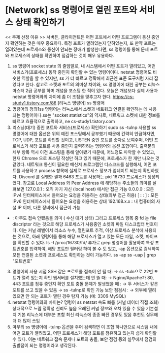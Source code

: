 # [Network] ss 명령어로 열린 포트와 서비스 상태 확인하기

<< 주제 선정 이유 >>
서버든, 클라이언트든 어떤 포트에서 어떤 프로그램이 통신 중인지 확인하는 것은 매우 중요하다. 특정 포트가 열려있는지 닫혀있는지, 또 만약 포트는 열려있는데 프로세스와 통신이 안되는 장애가 발생한다면, ss 명령어를 통해 문제 포트와 프로세스의 상태를 확인하여 점검하는 것이 매우 유용하다.
1. ss 명령어
socket state 의 줄임말로, 내 시스템에서 어떤 포트가 열려있고, 어떤 서비스가(프로세스) 동작 중인지 확인할 수 있는 명령어이다. netstat 명령어도 비슷한 역할을 할 수 있지만, ss 가 더 빠르고 정확해서 최근엔 표준 도구처럼 자리 잡았다고 한다.
참고로 소켓과 포트의 의미상 차이와, ss 명령어에 대한 공부는 리눅스 마스터 2급 공부를 하며 개념을 포스팅 한 적이 있다. 오늘은 개념보다 실제 사용과 netstat 명령어와의 차이에 좀 더 초점을 맞추고자 한다.
https://cs-study1.tistory.com/86
[리눅스 명령어] ss 명령어
1. 명령어의 정의1ss 명령어는 리눅스에서 소켓과 네트워크 연결을 확인하는 데 사용되는 명령어이다.ss는 "socket statistics"의 약자로, 네트워크 소켓에 대한 정보를 빠르고 효율적으로 출력하고, ne
cs-study1.tistory.com
2. 리스닝(대기) 중인 포트와 서비스(프로세스) 확인하기
sudo ss -tulnp
사용할 ss 명령어에 대한 옵션은 위의 예전 포스팅에서 공부했기 때문에 간략히 언급하자면, TCP, UDP, 포트를 확인할 것이고,
LISTEN 중인 포트를 숫자로 보여주며, 어떤 프로세스가 해당 포트를 사용 중인지 출력하려는 명령어와 옵션 조합이다.
출력문의 세부 항목 역시 이전 포스팅을 통해 알아봤기 때문에, 어느정도 파악할 수 있었고, 현재 Chrome 으로 포스팅 작성만 하고 있기 때문에, 프로세스가 한 개만 나오는 것 같았다. 네트워크 통신이 필요한 메신저 프로그램인 디스코드를 실행해서, 어떤 포트를 사용하고 process 항목에 실제로 프로세스 정보가 업데이트 되는지 확인하였다.
Discord 를 실행한 결과 6463 포트를 사용하는 pid 16730 프로세스가 생성되었다.
참고로 Local Address 와 Peer Address 에 해당하는 주소들의 의미를 살펴보면
127.0.0.1 : 오직 자기 자신 (local host) 에서만 접근 가능
0.0.0.0 : 모든 IPv4 인터페이스에서 들어오는 요청을 허용하는 상태(외부 접근 허용)
[ : : ] : 모든 IPv6 인터페이스에서 들어오는 요청을 허용하는 상태
192.168.x.x : 내 컴퓨터의 사설 IP 이며, 다른 장비에서 접근이 가능
* : 아무도 접속 안됐음을 의미 ( 수신 대기 상태)
그리고 프로세스 항목 중 fd 는 file discriptor 라는 것으로 해당 프로세스가 사용중인 소켓의 파일 디스크립터 번호이다. 이는 커널 레벨이서 리소스 누수, 열린포트 추적, 이상 프로세스 분석에 사용되는 것으로, 아래 명령어를 통해 해당 프로세스가 열고 있는 모든 파일, 소켓, 파이프를 확인할 수 있다.
ls -l /proc/16730/fd/
추가로 grep 명령어를 활용하여 특정 포트번호를 입력하여, 해당 포트만 필터링 하여 볼 수 도 있고, -ap 옵션으로 검색하여 모든 연결된 소켓과 프로세스도 확인하는 것이 가능하다.
ss -ap
ss -uap | grep "포트번호"
3. 명령어의 사용 시점
SSH 같은 프로토콜 접속이 안 될 때:
→ ss -tuln으로 22번 포트가 열려 있는지 확인
웹서버를 설치했는데 안 뜰 때:
→ Nginx/Apache가 80, 443 포트를 점유 중인지 확인
포트 충돌 문제가 발생했을 때 :
→ 두 서비스가 같은 포트를 쓰고 있을 수 있음 → ss -tulnp로 확인 가능
보안 점검시 :
→ 외부에 열려 있으면 안 되는 포트가 열린 경우 탐지 가능 (예: 3306 MySQL)
4. netstat 명령어와의 차이는?
명령어
ss
netstat
속도
빠름 (커널 데이터 직접 조회)
상대적으로 느림
정확성
신뢰도 높음
오래된 커널 정보와 오차 있을 수 있음
기본설치
기본 리눅스에 대부분 포함
최신 리눅스에 종종 빠진 경우도 있음
추천도
실무에더 더 많이 쓰임
5. 마무리
ss 명령어에 -tulnp 옵션을 주어 검색하면 이 조합 하나만으로 시스탬 내에 어떤 포트가 열려있고, 어떤 프로세스가 해당 포트를 점유하고 있는지 쉽게 확인할 수 있다. 이는 네트워크 접속 문제나 포트의 충돌, 보안 점검 등의 실무에서 점검의 출발점이 되는 명령어라고 생각된다.